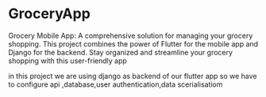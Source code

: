# GroceryApp
Grocery Mobile App: A comprehensive solution for managing your grocery shopping. This project combines the power of Flutter for the mobile app and Django for the backend. Stay organized and streamline your grocery shopping with this user-friendly app

in this project we are using django as backend of our flutter app so we have to configure api ,database,user authentication,data scerialisatiom
